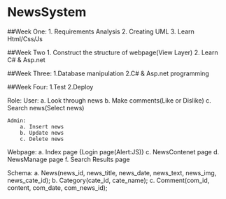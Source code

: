 # NewsSystem

##Week One:
	1. Requirements Analysis
	2. Creating UML
	3. Learn Html/Css/Js

##Week Two
	1. Construct the structure of webpage(View Layer)
	2. Learn C# & Asp.net

##Week Three:
	1.Database manipulation
	2.C# & Asp.net programming

##Week Four:
	1.Test 
	2.Deploy

Role:
	User: 
		a. Look through news
		b. Make comments(Like or Dislike)
		c. Search news(Select news)

	Admin:
		a. Insert news
		b. Update news
		c. Delete news

Webpage:
	a. Index page {Login page(Alert:JS)}
	c. NewsContenet page
	d. NewsManage page
	f. Search Results page

Schema:
a. News(news_id, news_title, news_date, news_text, news_img, news_cate_id);
b. Category(cate_id, cate_name);
c. Comment(com_id, content, com_date, com_news_id);
